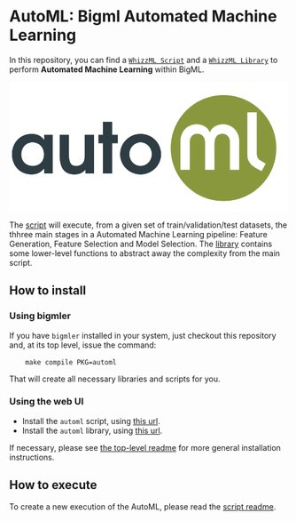 # AutoML: Bigml Automated Machine Learning

In this repository, you can find a [`WhizzML Script`](./automl-script)
and a [`WhizzML Library`](./automl-library) to perform **Automated
Machine Learning** within BigML.

![BigML AutoML](./res/automl.png)


The [script](./automl-script) will execute, from a given set of
train/validation/test datasets, the thhree main stages in a Automated
Machine Learning pipeline: Feature Generation, Feature Selection and
Model Selection. The [library](./automl-library) contains some
lower-level functions to abstract away the complexity from the main
script.


## How to install

### Using bigmler

If you have `bigmler` installed in your system, just checkout this
repository and, at its top level, issue the command:

        make compile PKG=automl

That will create all necessary libraries and scripts for you.

### Using the web UI

- Install the `automl` script, using
  [this url](./automl-script).
- Install the `automl` library, using
  [this url](./automl-library).

If necessary, please see [the top-level readme](../readme.md) for more general
installation instructions.

## How to execute
To create a new execution of the AutoML, please read the [script
readme](./automl-script).
